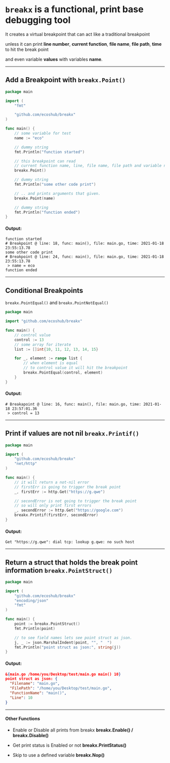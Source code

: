 # `breakx` is a functional, print base debugging tool

It creates a virtual breakpoint that can act like a traditional breakpoint

unless it can print **line number**, **current function**, **file name**, **file path**, **time** to hit the break point

and even variable **values** with variables **name**.

---

## Add a Breakpoint with `breakx.Point()`

```go
package main

import (
	"fmt"

	"github.com/ecoshub/breakx"
)

func main() {
	// some variable for test
	name := "eco"

	// dummy string
	fmt.Println("function started")

	// this breakpoint can read
	// current function name, line, file name, file path and variable names that given
	breakx.Point()

	// dummy string
	fmt.Println("some other code print")

	// .. and prints arguments that given.
	breakx.Point(name)

	// dummy string
	fmt.Println("function ended")
}


```

#### Output:

```
function started
# Breakpoint @ line: 18, func: main(), file: main.go, time: 2021-01-18 23:55:13.78
some other code print
# Breakpoint @ line: 24, func: main(), file: main.go, time: 2021-01-18 23:55:13.78
 > name = eco
function ended
```

---

## Conditional Breakpoints

`breakx.PointEqual()` and `breakx.PointNotEqual()`

```go
package main

import "github.com/ecoshub/breakx"

func main() {
	// control value
	control := 13
	// some array for iterate
	list := []int{10, 11, 12, 13, 14, 15}

	for _, element := range list {
		// when element is equal
		// to control value it will hit the breakpoint
		breakx.PointEqual(control, element)
	}
}

```

#### Output:

```
# Breakapoint @ line: 16, func: main(), file: main.go, time: 2021-01-18 23:57:01.36
 > control = 13
```

---

## Print if values are not nil `breakx.Printif()`

```go
package main

import (
	"github.com/ecoshub/breakx"
	"net/http"
)

func main() {
	// it will return a not-nil error
	// firstErr is going to trigger the break point
	_, firstErr := http.Get("https://g.qwe")

	// secondError is not going to trigger the break point
	// so will only print first errors
	_, secondError := http.Get("https://google.com")
	breakx.Printif(firstErr, secondError)
}
```

#### Output:

```
Get "https://g.qwe": dial tcp: lookup g.qwe: no such host
```

---

## Return a struct that holds the break point information `breakx.PointStruct()`

```go
package main

import (
	"github.com/ecoshub/breakx"
	"encoding/json"
	"fmt"
)

func main() {
	point := breakx.PointStruct()
	fmt.Println(point)

	// to see field names lets see point struct as json.
	j, _ := json.MarshalIndent(point, "", "  ")
	fmt.Println("point struct as json:", string(j))
}
```

#### Output:

```json
&{main.go /home/you/Desktop/test/main.go main() 10}
point struct as json: {
  "Filename": "main.go",
  "FilePath": "/home/you/Desktop/test/main.go",
  "FunctionName": "main()",
  "Line": 10
}
```

---

#### Other Functions

-	Enable or Disable all prints from breakx **breakx.Enable() / breakx.Disable()**

-	Get print status is Enabled or not **breakx.PrintStatus()**

-	Skip to use a defined variable **breakx.Nop()**
